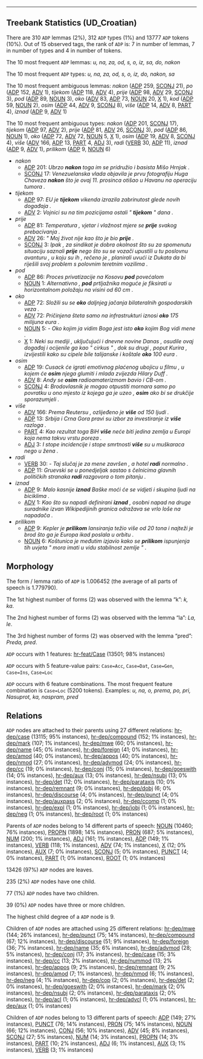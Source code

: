 

--------------------------------------------------------------------------------

## Treebank Statistics (UD_Croatian)

There are 310 `ADP` lemmas (2%), 312 `ADP` types (1%) and 13777 `ADP` tokens (10%).
Out of 15 observed tags, the rank of `ADP` is: 7 in number of lemmas, 7 in number of types and 4 in number of tokens.

The 10 most frequent `ADP` lemmas: <em>u, na, za, od, s, o, iz, sa, do, nakon</em>

The 10 most frequent `ADP` types:  <em>u, na, za, od, s, o, iz, do, nakon, sa</em>

The 10 most frequent ambiguous lemmas: <em>nakon</em> ([ADP]() 259, [SCONJ]() 21), <em>po</em> ([ADP]() 152, [ADV]() 1), <em>tijekom</em> ([ADP]() 118, [ADV]() 4), <em>prije</em> ([ADP]() 98, [ADV]() 29, [SCONJ]() 3), <em>pod</em> ([ADP]() 89, [NOUN]() 3), <em>oko</em> ([ADV]() 83, [ADP]() 73, [NOUN]() 20, [X]() 1), <em>kod</em> ([ADP]() 59, [NOUN]() 2), <em>osim</em> ([ADP]() 44, [ADV]() 9, [SCONJ]() 8), <em>više</em> ([ADP]() 14, [ADV]() 8, [PART]() 4), <em>iznad</em> ([ADP]() 9, [ADV]() 1)

The 10 most frequent ambiguous types:  <em>nakon</em> ([ADP]() 201, [SCONJ]() 17), <em>tijekom</em> ([ADP]() 97, [ADV]() 2), <em>prije</em> ([ADP]() 81, [ADV]() 26, [SCONJ]() 3), <em>pod</em> ([ADP]() 86, [NOUN]() 1), <em>oko</em> ([ADP]() 72, [ADV]() 72, [NOUN]() 5, [X]() 1), <em>osim</em> ([ADP]() 19, [ADV]() 8, [SCONJ]() 4), <em>više</em> ([ADV]() 166, [ADP]() 13, [PART]() 4, [ADJ]() 3), <em>radi</em> ([VERB]() 30, [ADP]() 11), <em>iznad</em> ([ADP]() 9, [ADV]() 1), <em>prilikom</em> ([ADP]() 9, [NOUN]() 6)


* <em>nakon</em>
  * [ADP]() 201: <em>Ubrzo <b>nakon</b> toga im se pridružio i basista Mišo Hrnjak .</em>
  * [SCONJ]() 17: <em>Venezuelanska vlada objavila je prvu fotografiju Huga Chaveza <b>nakon</b> što je ovaj 11. prosinca otišao u Havanu na operaciju tumora .</em>
* <em>tijekom</em>
  * [ADP]() 97: <em>EU je <b>tijekom</b> vikenda izrazila zabrinutost glede novih događaja .</em>
  * [ADV]() 2: <em>Vojnici su na tim pozicijama ostali " <b>tijekom</b> " dana .</em>
* <em>prije</em>
  * [ADP]() 81: <em>Temperatura , vjetar i vlažnost mjere se <b>prije</b> svakog prebacivanja .</em>
  * [ADV]() 26: <em>" Moj život nije kao što je bio <b>prije</b> .</em>
  * [SCONJ]() 3: <em>Ipak , za sindikat je dobra okolnost što su za spomenutu situaciju saznali <b>prije</b> nego što su se vozači upustili u tu poslovnu avanturu , u koju su ih , rečeno je , planirali uvući iz Dukata da bi riješili svoj problem s polovnim teretnim vozilima .</em>
* <em>pod</em>
  * [ADP]() 86: <em>Proces privatizacije na Kosovu <b>pod</b> povećalom</em>
  * [NOUN]() 1: <em>Alternativno , <b>pod</b> prtljažnika moguće je fiksirati u horizontalnom položaju na visini od 60 cm .</em>
* <em>oko</em>
  * [ADP]() 72: <em>Složili su se <b>oko</b> daljnjeg jačanja bilateralnih gospodarskih veza .</em>
  * [ADV]() 72: <em>Pričinjena šteta samo na infrastrukturi iznosi <b>oko</b> 175 milijuna eura .</em>
  * [NOUN]() 5: <em>- Oko kojim ja vidim Boga jest isto <b>oko</b> kojim Bog vidi mene .</em>
  * [X]() 1: <em>Neki su mediji , uključujući i dnevne novine Danas , osudile ovaj događaj i ocijenile ga kao " cirkus " , dok su drugi , poput Kurira , izvijestili kako su cipele bile talijanske i koštale <b>oko</b> 100 eura .</em>
* <em>osim</em>
  * [ADP]() 19: <em>Cusack će igrati emotivnog plaćenog ubojicu u filmu , u kojem će <b>osim</b> njega glumiti i mlada zvijezda Hilary Duff .</em>
  * [ADV]() 8: <em>Andy se <b>osim</b> radioamaterizmom bavio i CB-om .</em>
  * [SCONJ]() 4: <em>Brodovlasnik je mogao otpustiti mornara samo po povratku u ono mjesto iz kojega ga je uzeo , <b>osim</b> ako bi se drukčije sporazumjeli .</em>
* <em>više</em>
  * [ADV]() 166: <em>Prema Reutersu , ozlijeđeno je <b>više</b> od 150 ljudi .</em>
  * [ADP]() 13: <em>Srbija i Crna Gora pravi su izbor za investiranje iz <b>više</b> razloga .</em>
  * [PART]() 4: <em>Kao rezultat toga BiH <b>više</b> neće biti jedina zemlja u Europi koja nema takvu vrstu poreza .</em>
  * [ADJ]() 3: <em>I stope incidencije i stope smrtnosti <b>više</b> su u muškaraca nego u žena .</em>
* <em>radi</em>
  * [VERB]() 30: <em>- Taj slučaj je za mene završen , a hotel <b>radi</b> normalno .</em>
  * [ADP]() 11: <em>Gruevski se u ponedjeljak sastao s čelnicima glavnih političkih stranaka <b>radi</b> razgovora o tom pitanju .</em>
* <em>iznad</em>
  * [ADP]() 9: <em>Malo kasnije <b>iznad</b> Baške moći će se vidjeti i skupina ljudi na biciklima .</em>
  * [ADV]() 1: <em>Kao što su napadi definirani <b>iznad</b> , osobni napad na druge suradnike izvan Wikipedijinih granica odražava se vrlo loše na napadača .</em>
* <em>prilikom</em>
  * [ADP]() 9: <em>Kepler je <b>prilikom</b> lansiranja težio više od 20 tona i najteži je brod što ga je Europa ikad poslala u orbitu .</em>
  * [NOUN]() 6: <em>Koštunica je međutim izjavio kako se <b>prilikom</b> ispunjenja tih uvjeta " mora imati u vidu stabilnost zemlje " .</em>

## Morphology

The form / lemma ratio of `ADP` is 1.006452 (the average of all parts of speech is 1.779790).

The 1st highest number of forms (2) was observed with the lemma “k”: <em>k, ka</em>.

The 2nd highest number of forms (2) was observed with the lemma “la”: <em>La, le</em>.

The 3rd highest number of forms (2) was observed with the lemma “pred”: <em>Preda, pred</em>.

`ADP` occurs with 1 features: [hr-feat/Case]() (13501; 98% instances)

`ADP` occurs with 5 feature-value pairs: `Case=Acc`, `Case=Dat`, `Case=Gen`, `Case=Ins`, `Case=Loc`

`ADP` occurs with 6 feature combinations.
The most frequent feature combination is `Case=Loc` (5200 tokens).
Examples: <em>u, na, o, prema, po, pri, Nasuprot, ka, naspram, pred</em>


## Relations

`ADP` nodes are attached to their parents using 27 different relations: [hr-dep/case]() (13115; 95% instances), [hr-dep/compound]() (152; 1% instances), [hr-dep/mark]() (107; 1% instances), [hr-dep/mwe]() (60; 0% instances), [hr-dep/name]() (45; 0% instances), [hr-dep/foreign]() (41; 0% instances), [hr-dep/amod]() (40; 0% instances), [hr-dep/appos]() (40; 0% instances), [hr-dep/nmod]() (27; 0% instances), [hr-dep/advmod]() (24; 0% instances), [hr-dep/cc]() (19; 0% instances), [hr-dep/conj]() (15; 0% instances), [hr-dep/goeswith]() (14; 0% instances), [hr-dep/aux]() (13; 0% instances), [hr-dep/nsubj]() (13; 0% instances), [hr-dep/det]() (12; 0% instances), [hr-dep/parataxis]() (10; 0% instances), [hr-dep/remnant]() (9; 0% instances), [hr-dep/dobj]() (6; 0% instances), [hr-dep/discourse]() (4; 0% instances), [hr-dep/punct]() (4; 0% instances), [hr-dep/auxpass]() (2; 0% instances), [hr-dep/ccomp]() (1; 0% instances), [hr-dep/expl]() (1; 0% instances), [hr-dep/iobj]() (1; 0% instances), [hr-dep/neg]() (1; 0% instances), [hr-dep/root]() (1; 0% instances)

Parents of `ADP` nodes belong to 14 different parts of speech: [NOUN]() (10460; 76% instances), [PROPN]() (1898; 14% instances), [PRON]() (687; 5% instances), [NUM]() (200; 1% instances), [ADJ]() (161; 1% instances), [ADP]() (149; 1% instances), [VERB]() (118; 1% instances), [ADV]() (74; 1% instances), [X]() (12; 0% instances), [AUX]() (7; 0% instances), [SCONJ]() (5; 0% instances), [PUNCT]() (4; 0% instances), [PART]() (1; 0% instances), [ROOT]() (1; 0% instances)

13426 (97%) `ADP` nodes are leaves.

235 (2%) `ADP` nodes have one child.

77 (1%) `ADP` nodes have two children.

39 (0%) `ADP` nodes have three or more children.

The highest child degree of a `ADP` node is 9.

Children of `ADP` nodes are attached using 25 different relations: [hr-dep/mwe]() (144; 26% instances), [hr-dep/punct]() (75; 14% instances), [hr-dep/compound]() (67; 12% instances), [hr-dep/discourse]() (51; 9% instances), [hr-dep/foreign]() (36; 7% instances), [hr-dep/name]() (35; 6% instances), [hr-dep/advmod]() (28; 5% instances), [hr-dep/conj]() (17; 3% instances), [hr-dep/case]() (15; 3% instances), [hr-dep/cc]() (13; 2% instances), [hr-dep/nummod]() (13; 2% instances), [hr-dep/appos]() (9; 2% instances), [hr-dep/remnant]() (9; 2% instances), [hr-dep/amod]() (7; 1% instances), [hr-dep/nmod]() (6; 1% instances), [hr-dep/neg]() (4; 1% instances), [hr-dep/cop]() (2; 0% instances), [hr-dep/det]() (2; 0% instances), [hr-dep/goeswith]() (2; 0% instances), [hr-dep/mark]() (2; 0% instances), [hr-dep/nsubj]() (2; 0% instances), [hr-dep/parataxis]() (2; 0% instances), [hr-dep/acl]() (1; 0% instances), [hr-dep/advcl]() (1; 0% instances), [hr-dep/aux]() (1; 0% instances)

Children of `ADP` nodes belong to 13 different parts of speech: [ADP]() (149; 27% instances), [PUNCT]() (76; 14% instances), [PRON]() (75; 14% instances), [NOUN]() (66; 12% instances), [CONJ]() (56; 10% instances), [ADV]() (45; 8% instances), [SCONJ]() (27; 5% instances), [NUM]() (14; 3% instances), [PROPN]() (14; 3% instances), [PART]() (10; 2% instances), [ADJ]() (6; 1% instances), [AUX]() (3; 1% instances), [VERB]() (3; 1% instances)

